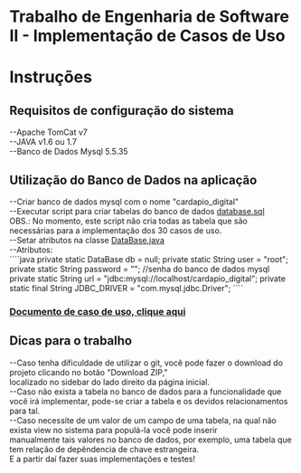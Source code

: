  <h1> Trabalho de Engenharia de Software II - Implementação de Casos de Uso </h1>
 
 
 <h1>Instruções</h1>
 <h2> Requisitos de configuração do sistema</h2>
 --Apache TomCat v7<br>
 --JAVA v1.6 ou 1.7<br>
 --Banco de Dados Mysql 5.5.35<br>
 
 <h2> Utilização do Banco de Dados na aplicação</h2>
 --Criar banco de dados mysql com o nome "cardapio_digital"<br>
 --Executar script para criar tabelas do banco de dados <a href="https://github.com/heronsanches/cardapio_digital/blob/master/doc/database.sql"> database.sql</a><br>
 OBS.: No momento, este script não cria todas as tabela que são necessárias para a implementação dos 30 casos de uso.<br>
 --Setar atributos na classe <a href="https://github.com/heronsanches/cardapio_digital/blob/master/cardapio_digital/src/org/eng2/model/DataBase.java">DataBase.java</a><br>
 --Atributos:<br>
````java
private static DataBase db = null;
private static String user = "root"; 
private static String password = ""; //senha do banco de dados mysql
private static String url = "jdbc:mysql://localhost/cardapio_digital";
private static final String JDBC_DRIVER = "com.mysql.jdbc.Driver";
````
 <br>
 <h3><a href="https://github.com/heronsanches/cardapio_digital/blob/master/doc/Documentocasodeuso.pdf?raw=true">Documento de caso de uso, clique aqui </a></h3>
 
 <h2>Dicas para o trabalho</h2>
 --Caso tenha dificuldade de utilizar o git, você pode fazer o download do projeto clicando no botão "Download ZIP,"<br>
 localizado no sidebar do lado direito da página inicial.<br>
 --Caso não exista a tabela no banco de dados para a funcionalidade que você irá implementar, pode-se criar a tabela e os devidos relacionamentos para tal.<br>
 --Caso necessite de um valor de um campo de uma tabela, na qual não exista view no sistema para populá-la você pode inserir <br>
 manualmente tais valores no banco de dados, por exemplo, uma tabela que tem relação de depêndencia de chave estrangeira.<br>
 E a partir daí fazer suas implementações e testes!<br>
